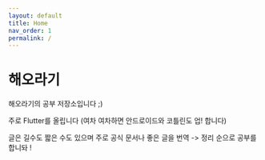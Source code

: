```yaml
---
layout: default
title: Home
nav_order: 1
permalink: /
---
```


# 해오라기

해오라기의 공부 저장소입니다 ;)

주로 Flutter를 올립니다 (여차 여차하면 안드로이드와 코틀린도 업! 합니다)

글은 길수도 짧은 수도 있으며 주로 공식 문서나 좋은 글을 번역 -> 정리 순으로 공부를 합니돠 !

